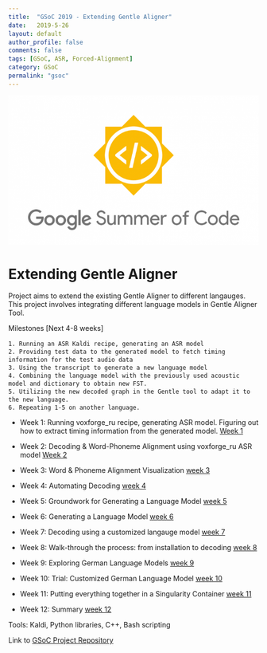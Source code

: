 ```yaml
---
title:  "GSoC 2019 - Extending Gentle Aligner"
date:   2019-5-26
layout: default
author_profile: false
comments: false
tags: [GSoC, ASR, Forced-Alignment]
category: GSoC
permalink: "gsoc"
---
```


![GSoC](/icons/GSoC.png)

<h1> Extending Gentle Aligner </h1>
Project aims to extend the existing Gentle Aligner to different langauges. This project involves integrating different language models in Gentle Aligner Tool.

Milestones [Next 4-8 weeks]

    1. Running an ASR Kaldi recipe, generating an ASR model
    2. Providing test data to the generated model to fetch timing information for the test audio data
    3. Using the transcript to generate a new language model
    4. Combining the language model with the previously used acoustic model and dictionary to obtain new FST.
    5. Utilizing the new decoded graph in the Gentle tool to adapt it to the new language.
    6. Repeating 1-5 on another language.

* Week 1: Running voxforge_ru recipe, generating ASR model. Figuring out how to extract timing information from the generated model.
[Week 1](https://shreya2111.github.io/gsoc/gsocWk1)

* Week 2: Decoding & Word-Phoneme Alignment using voxforge_ru ASR model
[Week 2](https://shreya2111.github.io/gsoc/gsocWk2)

* Week 3: Word & Phoneme Alignment Visualization
[week 3](https://shreya2111.github.io/gsocWk3)

* Week 4: Automating Decoding 
[week 4](https://shreya2111.github.io/gsoc/gsocWk4)

* Week 5: Groundwork for Generating a Language Model
[week 5](https://shreya2111.github.io/gsoc/gsocWk5)

* Week 6: Generating a Language Model 
[week 6](https://shreya2111.github.io/gsoc/gsocWk6)

* Week 7: Decoding using a customized langauge model
[week 7](https://shreya2111.github.io/gsoc/gsocWk7)

* Week 8: Walk-through the process: from installation to decoding 
[week 8](https://shreya2111.github.io/gsoc/gsocWk8)

* Week 9: Exploring German Language Models
[week 9](https://shreya2111.github.io/gsoc/gsocWk9)

* Week 10: Trial: Customized German Language Model
[week 10](https://shreya2111.github.io/gsoc/gsocWk10)

* Week 11: Putting everything together in a Singularity Container
[week 11](https://shreya2111.github.io/gsoc/gsocWk11)

* Week 12: Summary
[week 12](https://shreya2111.github.io/gsoc/gsocWk12)

Tools: Kaldi, Python libraries, C++, Bash scripting



Link to [GSoC Project Repository](https://github.com/shreya2111/Gentle-Aligner-Extension)

